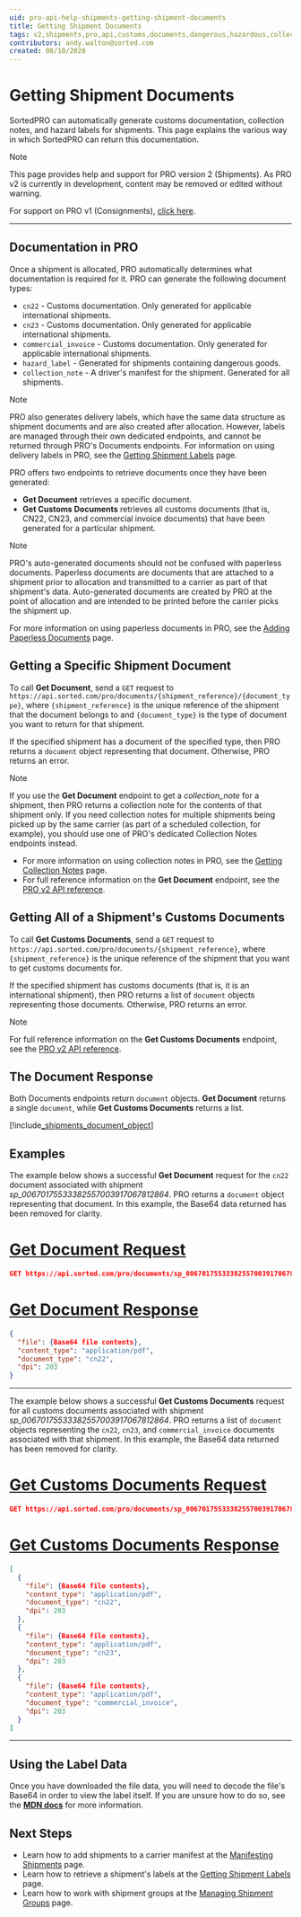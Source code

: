 ```yaml
---
uid: pro-api-help-shipments-getting-shipment-documents
title: Getting Shipment Documents
tags: v2,shipments,pro,api,customs,documents,dangerous,hazardous,collection note
contributors: andy.walton@sorted.com
created: 08/10/2020
---
```

# Getting Shipment Documents

SortedPRO can automatically generate customs documentation, collection notes, and hazard labels for shipments. This page explains the various way in which SortedPRO can return this documentation.

> [!NOTE]
> This page provides help and support for PRO version 2 (Shipments). As PRO v2 is currently in development, content may be removed or edited without warning.
>
> For support on PRO v1 (Consignments), [click here](/pro/api/help/introduction.html).  

---

## Documentation in PRO

Once a shipment is allocated, PRO automatically determines what documentation is required for it. PRO can generate the following document types:

* `cn22` - Customs documentation. Only generated for applicable international shipments.
* `cn23` - Customs documentation. Only generated for applicable international shipments.
* `commercial_invoice` - Customs documentation. Only generated for applicable international shipments.
* `hazard_label` - Generated for shipments containing dangerous goods. 
* `collection_note` - A driver's manifest for the shipment. Generated for all shipments.

> [!NOTE]
> PRO also generates delivery labels, which have the same data structure as shipment documents and are also created after allocation. However, labels are managed through their own dedicated endpoints, and cannot be returned through PRO's Documents endpoints. For information on using delivery labels in PRO, see the [Getting Shipment Labels](/pro/api/shipments/getting_shipment_labels.html) page. 

PRO offers two endpoints to retrieve documents once they have been generated:

* **Get Document** retrieves a specific document.
* **Get Customs Documents** retrieves all customs documents (that is, CN22, CN23, and commercial invoice documents) that have been generated for a particular shipment.

> [!NOTE]
> PRO's auto-generated documents should not be confused with paperless documents. Paperless documents are documents that are attached to a shipment prior to allocation and transmitted to a carrier as part of that shipment's data. Auto-generated documents are created by PRO at the point of allocation and are intended to be printed before the carrier picks the shipment up. 
>
> For more information on using paperless documents in PRO, see the [Adding Paperless Documents](/pro/api/shipments/adding_paperless_documents.html) page. 

## Getting a Specific Shipment Document

To call **Get Document**, send a `GET` request to `https://api.sorted.com/pro/documents/{shipment_reference}/{document_type}`, where `{shipment_reference}` is the unique reference of the shipment that the document belongs to and `{document_type}` is the type of document you want to return for that shipment.

If the specified shipment has a document of the specified type, then PRO returns a `document` object representing that document. Otherwise, PRO returns an error.

> [!NOTE]
>
> If you use the **Get Document** endpoint to get a *collection_note* for a shipment, then PRO returns a collection note for the contents of that shipment only. If you need collection notes for multiple shipments being picked up by the same carrier (as part of a scheduled collection, for example), you should use one of PRO's dedicated Collection Notes endpoints instead.
> 
> * For more information on using collection notes in PRO, see the [Getting Collection Notes](/pro/api/shipments/getting_collection_notes.html) page.
> * For full reference information on the **Get Document** endpoint, see the [PRO v2 API reference](/pro/api/reference/customs-documents.html#tag/Customs-Documents).

## Getting All of a Shipment's Customs Documents

To call **Get Customs Documents**, send a `GET` request to `https://api.sorted.com/pro/documents/{shipment_reference}`, where `{shipment_reference}` is the unique reference of the shipment that you want to get customs documents for.

If the specified shipment has customs documents (that is, it is an international shipment), then PRO returns a list of `document` objects representing those documents. Otherwise, PRO returns an error.

> [!NOTE]
>
> For full reference information on the **Get Customs Documents** endpoint, see the [PRO v2 API reference](/pro/api/reference/customs-documents.html#tag/Customs-Documents/paths/~1documents~1{shipmentReference}/get).

## The Document Response

Both Documents endpoints return `document` objects. **Get Document** returns a single `document`, while **Get Customs Documents** returns a list.

[!include[_shipments_document_object](../includes/_shipments_document_object.md)]

## Examples

The example below shows a successful **Get Document** request for the `cn22` document associated with shipment _sp_00670175533382557003917067812864_. PRO returns a `document` object representing that document. In this example, the Base64 data returned has been removed for clarity.

# [Get Document Request](#tab/get-document-request)

```json
GET https://api.sorted.com/pro/documents/sp_00670175533382557003917067812864/cn22
```

# [Get Document Response](#tab/get-document-response)

```json
{
  "file": {Base64 file contents},
  "content_type": "application/pdf",
  "document_type": "cn22",
  "dpi": 203
}
```
---

The example below shows a successful **Get Customs Documents** request for all customs documents associated with shipment _sp_00670175533382557003917067812864_. PRO returns a list of `document` objects representing the `cn22`, `cn23`, and `commercial_invoice` documents associated with that shipment. In this example, the Base64 data returned has been removed for clarity.

# [Get Customs Documents Request](#tab/get-customs-documents-request)

```json
GET https://api.sorted.com/pro/documents/sp_00670175533382557003917067812864
```

# [Get Customs Documents Response](#tab/get-customs-documents-response)

```json
[
  {
    "file": {Base64 file contents},
    "content_type": "application/pdf",
    "document_type": "cn22",
    "dpi": 203
  },
  {
    "file": {Base64 file contents},
    "content_type": "application/pdf",
    "document_type": "cn23",
    "dpi": 203
  },
  {
    "file": {Base64 file contents},
    "content_type": "application/pdf",
    "document_type": "commercial_invoice",
    "dpi": 203
  }
]
```
---

## Using the Label Data

Once you have downloaded the file data, you will need to decode the file's Base64 in order to view the label itself. If you are unsure how to do so, see the **[MDN docs](https://developer.mozilla.org/en-US/docs/Web/API/WindowBase64/Base64_encoding_and_decoding)** for more information.

## Next Steps

* Learn how to add shipments to a carrier manifest at the [Manifesting Shipments](/pro/api/shipments/manifesting_shipments.html) page.
* Learn how to retrieve a shipment's labels at the [Getting Shipment Labels](/pro/api/shipments/getting_shipment_labels.html) page.
* Learn how to work with shipment groups at the [Managing Shipment Groups](/pro/api/shipments/managing_shipment_groups.html) page.